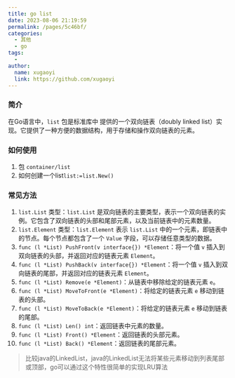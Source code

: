```yaml
---
title: go list
date: 2023-08-06 21:19:59
permalink: /pages/5c46bf/
categories:
  - 其他
  - go
tags:
  - 
author: 
  name: xugaoyi
  link: https://github.com/xugaoyi
---
```



### 简介

在Go语言中，`list` 包是标准库中 提供的一个双向链表（doubly linked list）实现。它提供了一种方便的数据结构，用于存储和操作双向链表的元素。


### 如何使用
1. 包 `container/list`
2. 如何创建一个list`list:=list.New()`



### 常见方法

1. `list.List` 类型：`list.List` 是双向链表的主要类型，表示一个双向链表的实例。它包含了双向链表的头部和尾部元素，以及当前链表中的元素数量。
2. `list.Element` 类型：`list.Element` 表示 `list.List` 中的一个元素，即链表中的节点。每个节点都包含了一个 `Value` 字段，可以存储任意类型的数据。
3. `func (l *List) PushFront(v interface{}) *Element`：将一个值 `v` 插入到双向链表的头部，并返回对应的链表元素 `Element`。
4. `func (l *List) PushBack(v interface{}) *Element`：将一个值 `v` 插入到双向链表的尾部，并返回对应的链表元素 `Element`。
5. `func (l *List) Remove(e *Element)`：从链表中移除给定的链表元素 `e`。
6. `func (l *List) MoveToFront(e *Element)`：将给定的链表元素 `e` 移动到链表的头部。
7. `func (l *List) MoveToBack(e *Element)`：将给定的链表元素 `e` 移动到链表的尾部。
8. `func (l *List) Len() int`：返回链表中元素的数量。
9. `func (l *List) Front() *Element`：返回链表的头部元素。
10. `func (l *List) Back() *Element`：返回链表的尾部元素。

> 比较java的LinkedList，java的LinkedList无法将某些元素移动到列表尾部或顶部，go可以通过这个特性很简单的实现LRU算法

